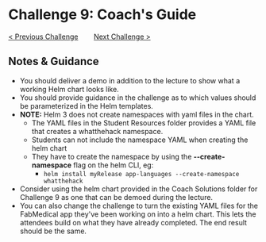 # Challenge 9: Coach's Guide

[< Previous Challenge](./08-storage.md)&nbsp;&nbsp;&nbsp;&nbsp;&nbsp;&nbsp;&nbsp;&nbsp;[Next Challenge >](./10-networking.md)

## Notes & Guidance
- You should deliver a demo in addition to the lecture to show what a working Helm chart looks like.
- You should provide guidance in the challenge as to which values should be parameterized in the Helm templates.
- **NOTE:** Helm 3 does not create namespaces with yaml files in the chart.
	- The YAML files in the Student Resources folder provides a YAML file that creates a whatthehack namespace. 
	- Students can not include the namespace YAML when creating the helm chart
	- They have to create the namespace by using the **--create-namespace** flag on the helm CLI, eg:
		- `helm install myRelease app-languages --create-namespace whatthehack`
- Consider using the helm chart provided in the Coach Solutions folder for Challenge 9 as one that can be demoed during the lecture.  
- You can also change the challenge to turn the existing YAML files for the FabMedical app they've been working on into a helm chart.  This lets the attendees build on what they have already completed.  The end result should be the same.

